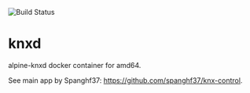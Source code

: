 ![Build Status](https://travis-ci.com/cyberatz/knxd.svg?branch=amd64)

# knxd
alpine-knxd docker container for amd64.

See main app by Spanghf37: https://github.com/spanghf37/knx-control.

